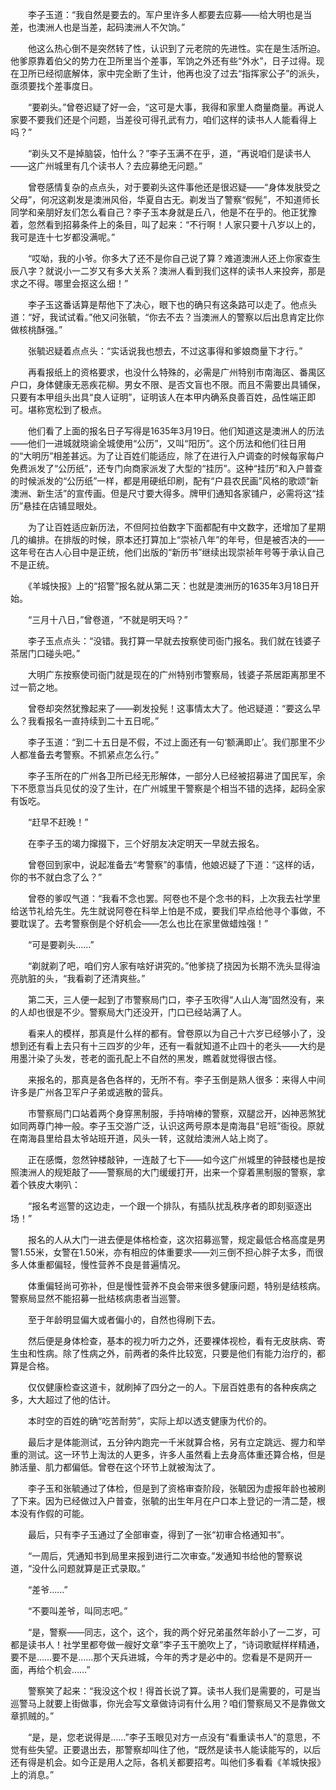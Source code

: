 　　李子玉道：“我自然是要去的。军户里许多人都要去应募——给大明也是当差，也澳洲人也是当差，起码澳洲人不欠饷。”

　　他这么热心倒不是突然转了性，认识到了元老院的先进性。实在是生活所迫。他爹原靠着伯父的势力在卫所里当个差事，军饷之外还有些“外水”，日子过得。现在卫所已经彻底解体，家中完全断了生计，他再也没了过去“指挥家公子”的派头，亟须要找个差事度日。

　　“要剃头。”曾卷迟疑了好一会，“这可是大事，我得和家里人商量商量。再说人家要不要我们还是个问题，当差役可得孔武有力，咱们这样的读书人人能看得上吗？”

　　“剃头又不是掉脑袋，怕什么？”李子玉满不在乎，道，“再说咱们是读书人——这广州城里有几个读书人？去应募绝无问题。”

　　曾卷感情复杂的点点头，对于要剃头这件事他还是很迟疑——“身体发肤受之父母”，何况这剃发是澳洲风俗，华夏自古无。剃发当了警察“假髡”，不知道师长同学和亲朋好友们怎么看自己？李子玉本身就是丘八，他是不在乎的。他正犹豫着，忽然看到招募条件上的条目，叫了起来：“不行啊！人家只要十八岁以上的，我可是连十七岁都没满呢。”

　　“哎呦，我的小爷。你多大了还不是你自己说了算？难道澳洲人还上你家查生辰八字？就说小一二岁又有多大关系？澳洲人看到我们这样的读书人来投奔，那是求之不得。哪里会抠这么细！”

　　李子玉这番话算是帮他下了决心，眼下也的确只有这条路可以走了。他点头道：“好，我试试看。”他又问张毓，“你去不去？当澳洲人的警察以后出息肯定比你做核桃酥强。”

　　张毓迟疑着点点头：“实话说我也想去，不过这事得和爹娘商量下才行。”

　　再看报纸上的资格要求，也没什么特殊的，必需是广州特别市南海区、番禺区户口，身体健康无恶疾花柳。男女不限、是否文盲也不限。而且不需要出具铺保，只要有本甲组头出具“良人证明”，证明该人在本甲内确系良善百姓，品性端正即可。堪称宽松到了极点。

　　他们看了上面的报名日子写得是1635年3月19日。他们知道这是澳洲人的历法——他们一进城就晓谕全城使用“公历”，又叫“阳历”。这个历法和他们往日用的“大明历”相差甚远。为了让百姓们能适应，除了在进行入户调查的时候每家每户免费派发了“公历纸”，还专门向商家派发了大型的“挂历”。这种“挂历”和入户普查的时候派发的“公历纸”一样，都是用硬纸印刷，配有“户县农民画”风格的歌颂“新澳洲、新生活”的宣传画。但是尺寸要大得多。牌甲们通知各家铺户，必需将这“挂历”悬挂在店铺显眼处。

　　为了让百姓适应新历法，不但阿拉伯数字下面都配有中文数字，还增加了星期几的编排。在排版的时候，原本还打算加上“崇祯八年”的年号，但是被否决的——这年号在古人心目中是正统，他们出版的“新历书”继续出现崇祯年号等于承认自己不是正统。

　　《羊城快报》上的“招警”报名就从第二天：也就是澳洲历的1635年3月18日开始。

　　“三月十八日，”曾卷道，“不就是明天吗？”

　　李子玉点点头：“没错。我打算一早就去按察使司衙门报名。我们就在钱婆子茶居门口碰头吧。”

　　大明广东按察使司衙门就是现在的广州特别市警察局，钱婆子茶居距离那里不过一箭之地。

　　曾卷却突然犹豫起来了——剃发投髡！这事情太大了。他迟疑道：“要这么早么？我看报名一直持续到二十五日呢。”

　　李子玉道：“到二十五日是不假，不过上面还有一句‘额满即止’。我们那里不少人都准备去考警察。不抓紧点怎么行。”

　　李子玉所在的广州各卫所已经无形解体，一部分人已经被招募进了国民军，余下不愿意当兵见仗的没了生计，在广州城里干警察是个相当不错的选择，起码全家有饭吃。

　　“赶早不赶晚！”

　　在李子玉的竭力撺掇下，三个好朋友决定明天一早就去报名。

　　曾卷回到家中，说起准备去“考警察”的事情，他娘迟疑了下道：“这样的话，你的书不就白念了么？”

　　曾卷的爹叹气道：“我看不念也罢。阿卷也不是个念书的料，上次我去社学里给送节礼给先生。先生就说阿卷在科举上怕是不成，要我们早点给他寻个事做，不要耽误了。去考警察倒是个好机会——怎么也比在家里做蜡烛强！”

　　“可是要剃头……”

　　“剃就剃了吧，咱们穷人家有啥好讲究的。”他爹挠了挠因为长期不洗头显得油亮肮脏的头，“我看剃了还清爽些。”

　　第二天，三人便一起到了市警察局门口，李子玉吹得“人山人海”固然没有，来的人却也很是不少。警察局大门还没开，门口已经站满了人。

　　看来人的模样，那真是什么样的都有。曾卷原以为自己十六岁已经够小了，没想到还有看上去只有十三四岁的少年，还有一看就知道不止四十的老头——大约是用墨汁染了头发，苍老的面孔配上不自然的黑发，瞧着就觉得很古怪。

　　来报名的，那真是各色各样的，无所不有。李子玉倒是熟人很多：来得人中间许多是广州各卫军户子弟或逃散的营兵。

　　市警察局门口站着两个身穿黑制服，手持哨棒的警察，双腿岔开，凶神恶煞犹如同两尊门神一般。李子玉交游广泛，认识这两号原本是南海县“皂班”衙役。原就在南海县里给县太爷站班开道，风头一转，这就给澳洲人站上岗了。

　　正在感慨，忽然钟楼敲钟，一连敲了七下——如今这广州城里的钟鼓楼也是按照澳洲人的规矩敲了——警察局的大门缓缓打开，出来一个穿着黑制服的警察，拿着个铁皮大喇叭：

　　“报名考巡警的这边走，一个跟一个排队，有插队扰乱秩序者的即刻驱逐出场！”

　　报名的人从大门一进去便是体格检查，这次招募巡警，规定最低合格高度是男警1.55米，女警在1.50米，亦有相应的体重要求——刘三倒不担心胖子太多，而很多人体重都偏轻，慢性营养不良是普遍情况。

　　体重偏轻尚可弥补，但是慢性营养不良会带来很多健康问题，特别是结核病。警察局显然不能招募一批结核病患者当巡警。

　　至于年龄明显偏大或者偏小的，自然也得刷下去。

　　然后便是身体检查，基本的视力听力之外，还要裸体视检，看有无皮肤病、寄生虫和性病。除了性病之外，前两者的条件比较宽，只要是他们有能力治疗的，都算是合格。

　　仅仅健康检查这道卡，就刷掉了四分之一的人。下层百姓患有的各种疾病之多，大大超过了他的估计。

　　本时空的百姓的确“吃苦耐劳”，实际上却以透支健康为代价的。

　　最后才是体能测试，五分钟内跑完一千米就算合格，另有立定跳远、握力和举重的测试。这一环节上淘汰的人更多，许多人虽然看上去身高体重还算合格，但是肺活量、肌力都偏低。曾卷在这个环节上就被淘汰了。

　　李子玉和张毓通过了体检，但是到了资格审查阶段，张毓因为虚报年龄也被刷了下来。因为已经做过入户普查，张毓的出生年月在户口本上登记的一清二楚，根本没有作假的可能。

　　最后，只有李子玉通过了全部审查，得到了一张“初审合格通知书”。

　　“一周后，凭通知书到局里来报到进行二次审查。”发通知书给他的警察说道，“没什么问题就算是正式录取。”

　　“差爷……”

　　“不要叫差爷，叫同志吧。”

　　“是，警察——同志，这个，这个，我的两个好兄弟虽然年龄小了一二岁，可都是读书人！社学里都夸做一艘好文章”李子玉干脆吹上了，“诗词歌赋样样精通，要不是……要不是……那个天兵进城，今年的秀才是必中的。您看是不是网开一面，再给个机会……”

　　警察笑了起来：“我没这个权！得首长说了算。读书人我们是需要的，可是当巡警马上就要上街做事，你光会写文章做诗词有什么用？咱们警察局又不是靠做文章抓贼的。”

　　“是，是，您老说得是……”李子玉眼见对方一点没有“看重读书人”的意思，不觉有些失望。正要退出去，那警察却叫住了他，“既然是读书人能读能写的，以后还有得是机会。如今正是用人之际，各机关都要招考。叫他们多看看《羊城快报》上的消息。”
